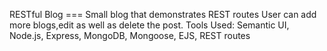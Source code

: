 RESTful Blog === Small blog that demonstrates REST routes User can add more blogs,edit as well as delete the post. Tools Used: Semantic UI, Node.js, Express, MongoDB, Mongoose, EJS, REST routes
